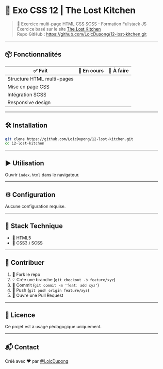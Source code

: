 # 🚀 Exo CSS 12 | The Lost Kitchen

> 🌟 Exercice multi-page HTML CSS SCSS - Formation Fullstack JS  
> Exercice basé sur le site [The Lost Kitchen](https://thelostkitchen.com/)  
> Repo GitHub : https://github.com/LoicDupong/12-lost-kitchen.git

---

## 📦 Fonctionnalités

| ✅ Fait | 🔧 En cours | 📝 À faire |
|--------|-------------|------------|
| Structure HTML multi-pages |  |  |
| Mise en page CSS |  |  |
| Intégration SCSS |  |  |
| Responsive design |  |  |

---

## 🛠️ Installation

```bash
git clone https://github.com/LoicDupong/12-lost-kitchen.git
cd 12-lost-kitchen
```

---

## ▶️ Utilisation

Ouvrir `index.html` dans le navigateur.

---

## ⚙️ Configuration

Aucune configuration requise.

---

## 🧰 Stack Technique

- 🧱 HTML5
- 🎨 CSS3 / SCSS

---

## 🤝 Contribuer

1. 🍴 Fork le repo
2. 💡 Crée une branche (`git checkout -b feature/xyz`)
3. 🔨 Commit (`git commit -m 'feat: add xyz'`)
4. 🚀 Push (`git push origin feature/xyz`)
5. 📩 Ouvre une Pull Request

---

## 📝 Licence

Ce projet est à usage pédagogique uniquement.

---

## 📬 Contact

Créé avec ❤️ par [@LoicDupong](https://github.com/LoicDupong)
